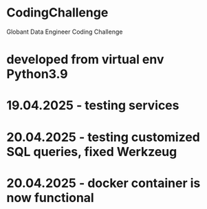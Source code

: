 # CodingChallenge
Globant Data Engineer Coding Challenge

# developed from virtual env Python3.9
# 19.04.2025 - testing services
# 20.04.2025 - testing customized SQL queries, fixed Werkzeug
# 20.04.2025 - docker container is now functional